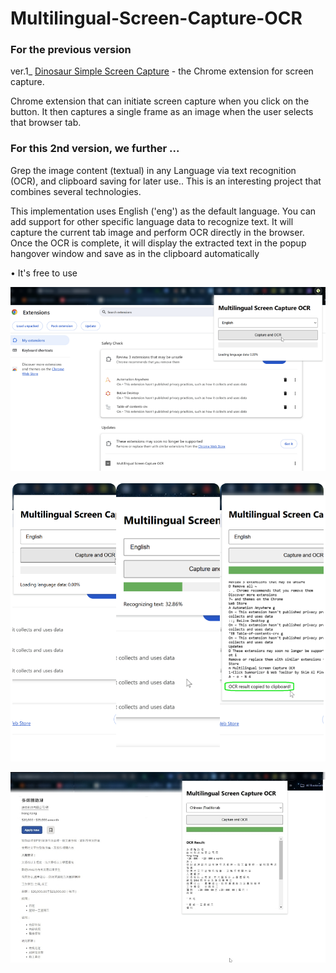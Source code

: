 # Multilingual-Screen-Capture-OCR
### For the previous version 
ver.1_ [Dinosaur Simple Screen Capture](https://chromewebstore.google.com/detail/dinosaur-simple-screen-ca/ihlghidaealabapfnljlafbkeiidlbjl) - the Chrome extension for screen capture.

Chrome extension that can initiate screen capture when you click on the button.
It then captures a single frame as an image when the user selects that browser tab.


### For this 2nd version, we further ...
Grep the image content (textual) in any Language via text recognition (OCR), and clipboard saving for later use.. This is an interesting project that combines several technologies.

This implementation uses English ('eng') as the default language. You can add support for other specific language data to recognize text.
It will capture the current tab image and perform OCR directly in the browser.
Once the OCR is complete, it will display the extracted text in the popup hangover window and save as in the clipboard automatically

•  It's free to use


![ocr1 alt](./images/resize_7resize_71s.png) 

![ocr-processing alt](./images/collage.png) 

![ocr5-chi alt](./images/resize_75s_chi.jpeg)



